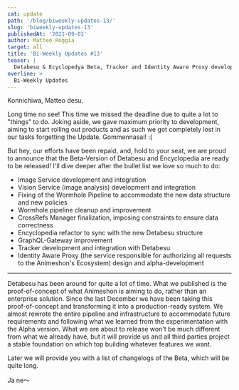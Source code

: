 ```yaml
---
cat: update
path: '/blog/biweekly-updates-13/'
slug: 'biweekly-updates-13'
publishedAt: '2021-09-01'
author: Matteo Roggia
target: all
title: 'Bi-Weekly Updates #13'
teaser: |
  Detabesu & Ecyclopedya Beta, Tracker and Identity Aware Proxy development status.
overline: >
  Bi-Weekly Updates
---
```


Konnichiwa, Matteo desu.

Long time no see! This time we missed the deadline due to quite a lot to "things" to do.
Joking aside, we gave maximum priority to development, aiming to start rolling out products and as such we got completely lost in our tasks forgetting the Update.
Gommennasai! :(

But hey, our efforts have been repaid, and, hold to your seat, we are proud to announce that the Beta-Version of Detabesu and Encyclopedia are ready to be released!
I'll dive deeper after the bullet list we love so much to do:

- Image Service development and integration
- Vision Service (image analysis) development and integration
- Fixing of the Wormhole Pipeline to accommodate the new data structure and new policies
- Wormhole pipeline cleanup and improvement
- CrossRefs Manager finalization, imposing constraints to ensure data correctness
- Encyclopedia refactor to sync with the new Detabesu structure
- GraphQL-Gateway improvement
- Tracker development and integration with Detabesu
- Identity Aware Proxy (the service responsible for authorizing all requests to the Animeshon's Ecosystem) design and alpha-development


------------

Detabesu has been around for quite a lot of time.
What we published is the proof-of-concept of what Animeshon is aiming to do, rather than an enterprise solution. 
Since the last December we have been taking this proof-of-concept and transforming it into a production-ready system. We almost rewrote the entire pipeline and infrastructure to accommodate future requirements and following what we learned from the experimentation with the Alpha version.
What we are about to release won't be much different from what we already have, but it will provide us and all third parties project a stable foundation on which top building whatever features we want.

Later we will provide you with a list of changelogs of the Beta, which will be quite long.

Ja ne～

